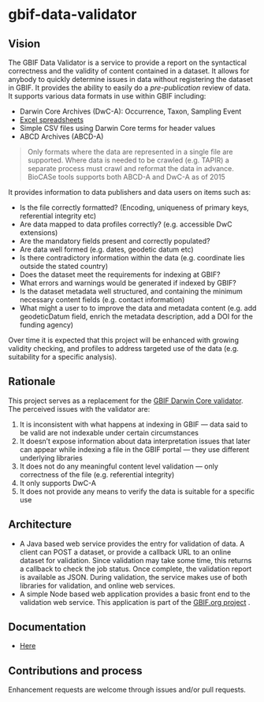 # gbif-data-validator

## Vision

The GBIF Data Validator is a service to provide a report on the syntactical correctness and the validity of content contained in a dataset. It allows for anybody to quickly determine issues in data without registering the dataset in GBIF. It provides the ability to easily do a *pre-publication* review of data. It supports various data formats in use within GBIF including:

 - Darwin Core Archives (DwC-A): Occurrence, Taxon, Sampling Event
 - [Excel spreadsheets](http://www.gbif.org/newsroom/news/new-darwin-core-spreadsheet-templates)
 - Simple CSV files using Darwin Core terms for header values
 - ABCD Archives (ABCD-A)

> Only formats where the data are represented in a single file are
> supported.  Where data is needed to be crawled (e.g. TAPIR) a separate
> process must crawl and reformat the data in advance.  BioCASe tools
> supports both ABCD-A and DwC-A as of 2015

It provides information to data publishers and data users on items such as:

 - Is the file correctly formatted?  (Encoding, uniqueness of primary keys, referential integrity etc)
 - Are data mapped to data profiles correctly? (e.g. accessible DwC extensions)
 - Are the mandatory fields present and correctly populated?
 - Are data well formed (e.g. dates, geodetic datum etc)
 - Is there contradictory information within the data (e.g. coordinate lies outside the stated country)
 - Does the dataset meet the requirements for indexing at GBIF?
 - What errors and warnings would be generated if indexed by GBIF?
 - Is the dataset metadata well structured, and containing the minimum necessary content fields (e.g. contact information)
 - What might a user to to improve the data and metadata content (e.g. add geodeticDatum field, enrich the metadata description, add a DOI for the funding agency)

Over time it is expected that this project will be enhanced with growing validity checking, and profiles to address targeted use of the data (e.g. suitability for a specific analysis).

## Rationale

This project serves as a replacement for the [GBIF Darwin Core validator](http://tools.gbif.org/dwca-validator). The perceived issues with the validator are:

1. It is inconsistent with what happens at indexing in GBIF — data said to be valid are not indexable under certain circumstances
2. It doesn’t expose information about data interpretation issues that later can appear while indexing a file in the GBIF portal — they use different underlying libraries
3. It does not do any meaningful content level validation — only correctness of the file (e.g. referential integrity)
4. It only supports DwC-A
5. It does not provide any means to verify the data is suitable for a specific use
  
## Architecture

* A Java based web service provides the entry for validation of data.  A client can POST a dataset, or provide a callback URL to an online dataset for validation.  Since validation may take some time, this returns a callback to check the job status.  Once complete, the validation report is available as JSON.  During validation, the service makes use of both libraries for validation, and online web services.
* A simple Node based web application provides a basic front end to the validation web service.  This application is part of the [GBIF.org project](https://github.com/gbif/portal16)   .

## Documentation
 * [Here](https://github.com/gbif/gbif-data-validator/blob/master/doc/README.md)

## Contributions and process
Enhancement requests are welcome through issues and/or pull requests.
